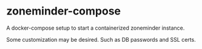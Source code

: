 # zoneminder-compose
A docker-compose setup to start a containerized zoneminder instance. 

Some customization may be desired. Such as DB passwords and SSL certs.
